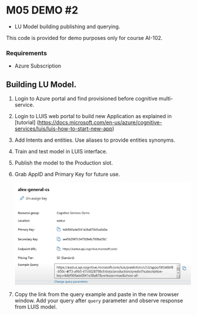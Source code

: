 # M05 DEMO #2

- LU Model building publishing and querying.

This code is provided for demo purposes only for course AI-102.

### Requirements
- Azure Subscription

## Building LU Model.

1. Login to Azure portal and find provisioned before cognitive multi-service.

1. Login to LUIS web portal to build new Application as explained in [tutorial] (https://docs.microsoft.com/en-us/azure/cognitive-services/luis/luis-how-to-start-new-app)

1. Add Intents and entities. Use aliases to provide entities synonyms. 

1. Train and test model in LUIS interface. 

1. Publish the model to the Production slot.

1. Grab AppID and Primary Key for future use.

    ![published](published.png)

1. Copy the link from the query example and paste in the new browser window. Add your query after `query` parameter and observe response from LUIS model.

